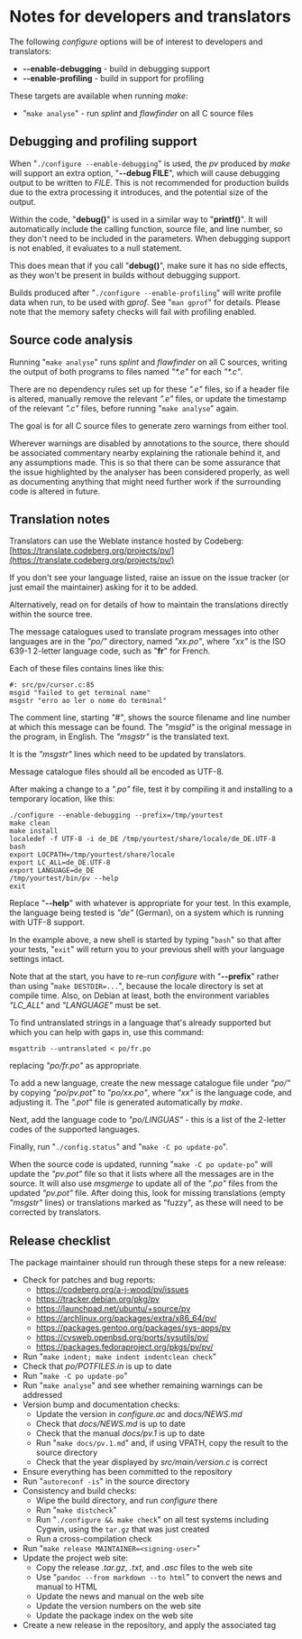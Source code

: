 # Notes for developers and translators

The following _configure_ options will be of interest to developers and
translators:

 * **--enable-debugging** - build in debugging support
 * **--enable-profiling** - build in support for profiling

These targets are available when running _make_:

 * "`make analyse`" - run _splint_ and _flawfinder_ on all C source files


## Debugging and profiling support

When "`./configure --enable-debugging`" is used, the _pv_ produced by _make_
will support an extra option, "**--debug FILE**", which will cause debugging
output to be written to *FILE*.  This is not recommended for production
builds due to the extra processing it introduces, and the potential size of
the output.

Within the code, "**debug()**" is used in a similar way to "**printf()**". 
It will automatically include the calling function, source file, and line
number, so they don't need to be included in the parameters.  When debugging
support is not enabled, it evaluates to a null statement.

This does mean that if you call "**debug()**", make sure it has no side
effects, as they won't be present in builds without debugging support.

Builds produced after "`./configure --enable-profiling`" will write profile
data when run, to be used with _gprof_.  See "`man gprof`" for details. 
Please note that the memory safety checks will fail with profiling enabled.


## Source code analysis

Running "`make analyse`" runs _splint_ and _flawfinder_ on all C sources,
writing the output of both programs to files named _"*.e"_ for each _"*.c"_.

There are no dependency rules set up for these _".e"_ files, so if a header
file is altered, manually remove the relevant _".e"_ files, or update the
timestamp of the relevant _".c"_ files, before running "`make analyse`"
again.

The goal is for all C source files to generate zero warnings from either
tool.

Wherever warnings are disabled by annotations to the source, there should be
associated commentary nearby explaining the rationale behind it, and any
assumptions made.  This is so that there can be some assurance that the
issue highlighted by the analyser has been considered properly, as well as
documenting anything that might need further work if the surrounding code is
altered in future.


## Translation notes

Translators can use the Weblate instance hosted by Codeberg:
[https://translate.codeberg.org/projects/pv/](https://translate.codeberg.org/projects/pv/)

If you don't see your language listed, raise an issue on the issue tracker
(or just email the maintainer) asking for it to be added.

Alternatively, read on for details of how to maintain the translations
directly within the source tree.

The message catalogues used to translate program messages into other
languages are in the _"po/"_ directory, named _"xx.po"_, where _"xx"_
is the ISO 639-1 2-letter language code, such as "**fr**" for French.

Each of these files contains lines like this:

    #: src/pv/cursor.c:85
    msgid "failed to get terminal name"
    msgstr "erro ao ler o nome do terminal"

The comment line, starting _"#"_, shows the source filename and line number
at which this message can be found.  The _"msgid"_ is the original message
in the program, in English.  The _"msgstr"_ is the translated text.

It is the _"msgstr"_ lines which need to be updated by translators.

Message catalogue files should all be encoded as UTF-8.

After making a change to a _".po"_ file, test it by compiling it and
installing to a temporary location, like this:

    ./configure --enable-debugging --prefix=/tmp/yourtest
    make clean
    make install
    localedef -f UTF-8 -i de_DE /tmp/yourtest/share/locale/de_DE.UTF-8
    bash
    export LOCPATH=/tmp/yourtest/share/locale
    export LC_ALL=de_DE.UTF-8
    export LANGUAGE=de_DE
    /tmp/yourtest/bin/pv --help
    exit

Replace "**--help**" with whatever is appropriate for your test.  In this
example, the language being tested is _"de"_ (German), on a system which is
running with UTF-8 support.

In the example above, a new shell is started by typing "`bash`" so that
after your tests, "`exit`" will return you to your previous shell with your
language settings intact.

Note that at the start, you have to re-run _configure_ with "**--prefix**"
rather than using "`make DESTDIR=...`", because the locale directory is set
at compile time.  Also, on Debian at least, both the environment variables
_"LC_ALL"_ and _"LANGUAGE"_ must be set.

To find untranslated strings in a language that's already supported but
which you can help with gaps in, use this command:

    msgattrib --untranslated < po/fr.po

replacing _"po/fr.po"_ as appropriate.

To add a new language, create the new message catalogue file under _"po/"_
by copying _"po/pv.pot"_ to _"po/xx.po"_, where _"xx"_ is the language code,
and adjusting it.  The _".pot"_ file is generated automatically by _make_.

Next, add the language code to _"po/LINGUAS"_ - this is a list of the
2-letter codes of the supported languages.

Finally, run "`./config.status`" and "`make -C po update-po`".

When the source code is updated, running "`make -C po update-po`" will
update the _"pv.pot"_ file so that it lists where all the messages are in
the source.  It will also use _msgmerge_ to update all of the _".po"_ files
from the updated _"pv.pot"_ file.  After doing this, look for missing
translations (empty _"msgstr"_ lines) or translations marked as "fuzzy", as
these will need to be corrected by translators.


## Release checklist

The package maintainer should run through these steps for a new release:

 * Check for patches and bug reports:
   * <https://codeberg.org/a-j-wood/pv/issues>
   * <https://tracker.debian.org/pkg/pv>
   * <https://launchpad.net/ubuntu/+source/pv>
   * <https://archlinux.org/packages/extra/x86_64/pv/>
   * <https://packages.gentoo.org/packages/sys-apps/pv>
   * <https://cvsweb.openbsd.org/ports/sysutils/pv/>
   * <https://packages.fedoraproject.org/pkgs/pv/pv/>
 * Run "`make indent; make indent indentclean check`"
 * Check that _po/POTFILES.in_ is up to date
 * Run "`make -C po update-po`"
 * Run "`make analyse`" and see whether remaining warnings can be addressed
 * Version bump and documentation checks:
   * Update the version in _configure.ac_ and _docs/NEWS.md_
   * Check that _docs/NEWS.md_ is up to date
   * Check that the manual _docs/pv.1_ is up to date
   * Run "`make docs/pv.1.md`" and, if using VPATH, copy the result to the source directory
   * Check that the year displayed by _src/main/version.c_ is correct
 * Ensure everything has been committed to the repository
 * Run "`autoreconf -is`" in the source directory
 * Consistency and build checks:
   * Wipe the build directory, and run _configure_ there
   * Run "`make distcheck`"
   * Run "`./configure && make check`" on all test systems including Cygwin, using the `tar.gz` that was just created
   * Run a cross-compilation check
 * Run "`make release MAINTAINER=<signing-user>`"
 * Update the project web site:
   * Copy the release _.tar.gz_, _.txt_, and _.asc_ files to the web site
   * Use "`pandoc --from markdown --to html`" to convert the news and manual to HTML
   * Update the news and manual on the web site
   * Update the version numbers on the web site
   * Update the package index on the web site
 * Create a new release in the repository, and apply the associated tag

